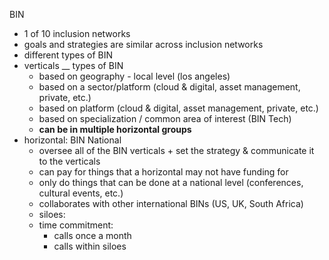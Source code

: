 
BIN
- 1 of 10 inclusion networks
- goals and strategies are similar across inclusion networks
- different types of BIN
- verticals __ types of BIN
	- based on geography - local level (los angeles)
	- based on a sector/platform (cloud & digital, asset management, private, etc.)
	- based on platform (cloud & digital, asset management, private, etc.)
	- based on specialization / common area of interest (BIN Tech)
	- **can be in multiple horizontal groups**
- horizontal: BIN National
	- oversee all of the BIN verticals + set the strategy & communicate it to the verticals
	- can pay for things that a horizontal may not have funding for
	- only do things that can be done at a national level (conferences, cultural events, etc.)
	- collaborates with other international BINs (US, UK, South Africa)
	- siloes:
	- time commitment:
		- calls once a month
		- calls within siloes